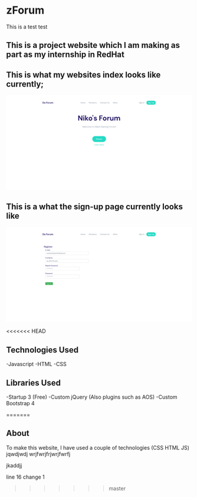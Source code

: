 # zForum
This is a test test

## This is a project website which I am making as part as my internship in RedHat
## This is what my websites index looks like currently;
![sc](img/sc.png)

## This is a what the sign-up page currently looks like 
![sc2](img/sc1.png)

<<<<<<< HEAD
## Technologies Used
-Javascript
-HTML
-CSS

## Libraries Used
-Startup 3 (Free)
-Custom jQuery (Also plugins such as AOS)
-Custom Bootstrap 4

=======
## About
To make this website, I have used a couple of technologies (CSS HTML JS) jqwdjwdj wrjfwrjfrjwrjfwrfj

jkaddjj

line 16 change 1
>>>>>>> master
